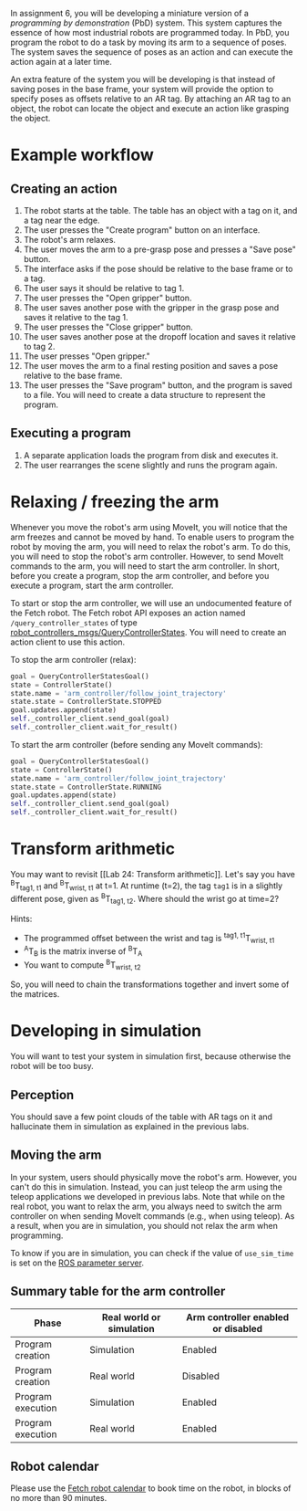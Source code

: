 In assignment 6, you will be developing a miniature version of a *programming by demonstration* (PbD) system.
This system captures the essence of how most industrial robots are programmed today.
In PbD, you program the robot to do a task by moving its arm to a sequence of poses.
The system saves the sequence of poses as an action and can execute the action again at a later time.

An extra feature of the system you will be developing is that instead of saving poses in the base frame, your system will provide the option to specify poses as offsets relative to an AR tag.
By attaching an AR tag to an object, the robot can locate the object and execute an action like grasping the object.

# Example workflow
## Creating an action
1. The robot starts at the table. The table has an object with a tag on it, and a tag near the edge.
1. The user presses the "Create program" button on an interface.
1. The robot's arm relaxes.
1. The user moves the arm to a pre-grasp pose and presses a "Save pose" button.
1. The interface asks if the pose should be relative to the base frame or to a tag.
1. The user says it should be relative to tag 1.
1. The user presses the "Open gripper" button.
1. The user saves another pose with the gripper in the grasp pose and saves it relative to the tag 1.
1. The user presses the "Close gripper" button.
1. The user saves another pose at the dropoff location and saves it relative to tag 2.
1. The user presses "Open gripper."
1. The user moves the arm to a final resting position and saves a pose relative to the base frame.
1. The user presses the "Save program" button, and the program is saved to a file. You will need to create a data structure to represent the program.

## Executing a program
1. A separate application loads the program from disk and executes it.
1. The user rearranges the scene slightly and runs the program again.

# Relaxing / freezing the arm
Whenever you move the robot's arm using MoveIt, you will notice that the arm freezes and cannot be moved by hand.
To enable users to program the robot by moving the arm, you will need to relax the robot's arm.
To do this, you will need to stop the robot's arm controller.
However, to send MoveIt commands to the arm, you will need to start the arm controller.
In short, before you create a program, stop the arm controller, and before you execute a program, start the arm controller.

To start or stop the arm controller, we will use an undocumented feature of the Fetch robot.
The Fetch robot API exposes an action named `/query_controller_states` of type [robot_controllers_msgs/QueryControllerStates](http://docs.ros.org/indigo/api/robot_controllers_msgs/html/action/QueryControllerStates.html).
You will need to create an action client to use this action.

To stop the arm controller (relax):
```py
goal = QueryControllerStatesGoal()
state = ControllerState()
state.name = 'arm_controller/follow_joint_trajectory'
state.state = ControllerState.STOPPED
goal.updates.append(state)
self._controller_client.send_goal(goal)
self._controller_client.wait_for_result()
```

To start the arm controller (before sending any MoveIt commands):
```py
goal = QueryControllerStatesGoal()
state = ControllerState()
state.name = 'arm_controller/follow_joint_trajectory'
state.state = ControllerState.RUNNING
goal.updates.append(state)
self._controller_client.send_goal(goal)
self._controller_client.wait_for_result()
```

# Transform arithmetic
You may want to revisit [[Lab 24: Transform arithmetic]].
Let's say you have <sup>B</sup>T<sub>tag1, t1</sub> and <sup>B</sup>T<sub>wrist, t1</sub> at t=1.
At runtime (t=2), the tag `tag1` is in a slightly different pose, given as <sup>B</sup>T<sub>tag1, t2</sub>.
Where should the wrist go at time=2?

Hints:
- The programmed offset between the wrist and tag is <sup>tag1, t1</sup>T<sub>wrist, t1</sub>
- <sup>A</sup>T<sub>B</sub> is the matrix inverse of <sup>B</sup>T<sub>A</sub>
- You want to compute <sup>B</sup>T<sub>wrist, t2</sub>

So, you will need to chain the transformations together and invert some of the matrices.

# Developing in simulation
You will want to test your system in simulation first, because otherwise the robot will be too busy.

## Perception
You should save a few point clouds of the table with AR tags on it and hallucinate them in simulation as explained in the previous labs.

## Moving the arm
In your system, users should physically move the robot's arm.
However, you can't do this in simulation.
Instead, you can just teleop the arm using the teleop applications we developed in previous labs.
Note that while on the real robot, you want to relax the arm, you always need to switch the arm controller on when sending MoveIt commands (e.g., when using teleop).
As a result, when you are in simulation, you should not relax the arm when programming.

To know if you are in simulation, you can check if the value of `use_sim_time` is set on the [ROS parameter server](http://wiki.ros.org/rospy/Overview/Parameter%20Server).

## Summary table for the arm controller
Phase | Real world or simulation | Arm controller enabled or disabled
--- | --- | ---
Program creation | Simulation | Enabled
Program creation | Real world | Disabled
Program execution | Simulation | Enabled
Program execution | Real world | Enabled

## Robot calendar
Please use the [Fetch robot calendar](https://calendar.google.com/calendar/embed?mode=week&src=cs.washington.edu_u990n37gkbs31e810jctf0ial8%40group.calendar.google.com&ctz=America/Los_Angeles) to book time on the robot, in blocks of no more than 90 minutes.